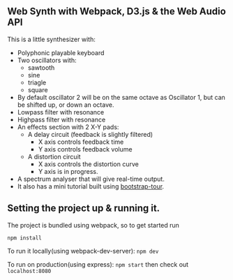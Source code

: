 ## Web Synth with Webpack, D3.js & the Web Audio API

This is a little synthesizer with:
- Polyphonic playable keyboard
- Two oscillators with:
  - sawtooth
  - sine
  - triagle
  - square
- By default oscillator 2 will be on the same octave as Oscillator 1, but can be shifted up, or down an octave.
- Lowpass filter with resonance
- Highpass filter with resonance
- An effects section with 2 X-Y pads:
  - A delay circuit (feedback is slightly filtered)
    - X axis controls feedback time
    - Y axis controls feedback volume
  - A distortion circuit
    - X axis controls the distortion curve
    - Y axis is in progress.
- A spectrum analyser that will give real-time output.
- It also has a mini tutorial built using [bootstrap-tour](http://bootstraptour.com/api/).

## Setting the project up & running it.

The project is bundled using webpack, so to get started run

`npm install`

To run it locally(using webpack-dev-server):
`npm dev`

To run on production(using express):
`npm start`
then check out `localhost:8080`
